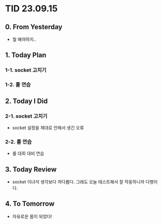 # TID 23.09.15

## 0. From Yesterday

- 뭘 해야하지..

## 1. Today Plan

### 1-1. socket 고치기

### 1-2. 롤 연습

## 2. Today I Did

### 2-1. socket 고치기

- socket 설정을 제대로 안해서 생긴 오류

### 2-2. 롤 연습

- 롤 대회 대비 연습

## 3. Today Review

- socket 이녀석 생각보다 까다롭다. 그래도 오늘 테스트해서 잘 작동하니까 다행이다.

## 4. To Tomorrow

- 자유로운 몸이 되었다!
